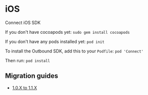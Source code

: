 # iOS
Connect iOS SDK

If you don't have cocoapods yet:
`sudo gem install cocoapods`

If you don't have any pods installed yet:
`pod init`

To install the Outbound SDK, add this to your `Podfile`:
`pod 'Connect'`

Then run:
`pod install`

## Migration guides

- [1.0.X to 1.1.X](docs/migrating.md)